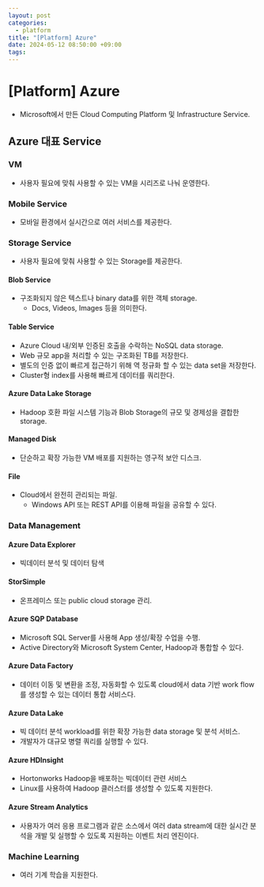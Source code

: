 ```yaml
---
layout: post
categories:
  - platform
title: "[Platform] Azure"
date: 2024-05-12 08:50:00 +09:00
tags:
---
```

# \[Platform] Azure

- Microsoft에서 만든 Cloud Computing Platform 및 Infrastructure Service.

## Azure 대표 Service

### VM

- 사용자 필요에 맞춰 사용할 수 있는 VM을 시리즈로 나눠 운영한다. 

### Mobile Service

- 모바일 환경에서 실시간으로 여러 서비스를 제공한다.

### Storage Service

- 사용자 필요에 맞춰 사용할 수 있는 Storage를 제공한다.

#### Blob Service

- 구조화되지 않은 텍스트나 binary data를 위한 객체 storage.
	- Docs, Videos, Images 등을 의미한다.

#### Table Service

- Azure Cloud 내/외부 인증된 호출을 수락하는 NoSQL data storage.
- Web 규모 app을 처리할 수 있는 구조화된 TB를 저장한다.
- 별도의 인증 없이 빠르게 접근하기 위해 역 정규화 할 수 있는 data set을 저장한다.
- Cluster형 index를 사용해 빠르게 데이터를 쿼리한다.

#### Azure Data Lake Storage

- Hadoop 호환 파일 시스템 기능과 Blob Storage의 규모 및 경제성을 결합한 storage.

#### Managed Disk

- 단순하고 확장 가능한 VM 배포를 지원하는 영구적 보안 디스크.

#### File

- Cloud에서 완전히 관리되는 파일.
	- Windows API 또는 REST API를 이용해 파일을 공유할 수 있다.

### Data Management

#### Azure Data Explorer

- 빅데이터 분석 및 데이터 탐색

#### StorSimple

- 온프레미스 또는 public cloud storage 관리.

#### Azure SQP Database

- Microsoft SQL Server를 사용해 App 생성/확장 수업을 수행.
- Active Directory와 Microsoft System Center, Hadoop과 통합할 수 있다.

#### Azure Data Factory

- 데이터 이동 및 변환을 조정, 자동화할 수 있도록 cloud에서 data 기반 work flow를 생성할 수 있는 데이터 통합 서비스다.

#### Azure Data Lake

- 빅 데이터 분석 workload를 위한 확장 가능한 data storage 및 분석 서비스.
- 개발자가 대규모 병렬 쿼리를 실행할 수 있다.

#### Azure HDInsight

- Hortonworks Hadoop을 배포하는 빅데이터 관련 서비스
- Linux를 사용하여 Hadoop 클러스터를 생성할 수 있도록 지원한다.

#### Azure Stream Analytics

- 사용자가 여러 응용 프로그램과 같은 소스에서 여러 data stream에 대한 실시간 분석을 개발 및 실행할 수 있도록 지원하는 이벤트 처리 엔진이다.

### Machine Learning

- 여러 기계 학습을 지원한다.